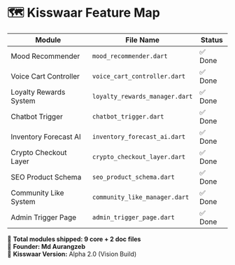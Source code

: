 # 🗺️ Kisswaar Feature Map

| Module                     | File Name                    | Status     |
|---------------------------|------------------------------|------------|
| Mood Recommender          | `mood_recommender.dart`      | ✅ Done     |
| Voice Cart Controller     | `voice_cart_controller.dart` | ✅ Done     |
| Loyalty Rewards System    | `loyalty_rewards_manager.dart` | ✅ Done  |
| Chatbot Trigger           | `chatbot_trigger.dart`       | ✅ Done     |
| Inventory Forecast AI     | `inventory_forecast_ai.dart` | ✅ Done     |
| Crypto Checkout Layer     | `crypto_checkout_layer.dart` | ✅ Done     |
| SEO Product Schema        | `seo_product_schema.dart`    | ✅ Done     |
| Community Like System     | `community_like_manager.dart` | ✅ Done    |
| Admin Trigger Page        | `admin_trigger_page.dart`    | ✅ Done     |

🚀 **Total modules shipped: 9 core + 2 doc files**  
👑 **Founder: Md Aurangzeb**  
🛒 **Kisswaar Version:** Alpha 2.0 (Vision Build)
